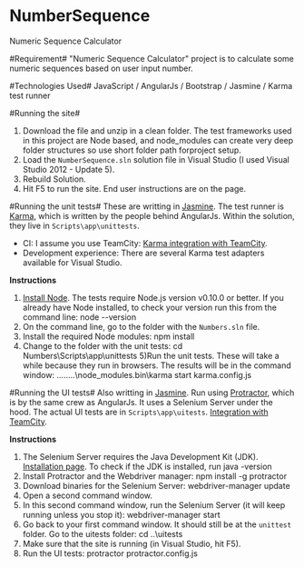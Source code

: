 # NumberSequence
Numeric Sequence Calculator

#Requirement#
"Numeric Sequence Calculator" project is to calculate some numeric sequences based on user input number. 

#Technologies Used#
JavaScript / AngularJs / Bootstrap / Jasmine / Karma test runner

#Running the site#
1) Download the file and unzip in a clean folder. The test frameworks used in this project are Node based, and node_modules can create very deep folder structures so use short folder path forproject setup.
2) Load the `NumberSequence.sln` solution file in Visual Studio (I used Visual Studio 2012 - Update 5).
3) Rebuild Solution.
4) Hit F5 to run the site. End user instructions are on the page.

#Running the unit tests#
These are writting in [Jasmine](http://jasmine.github.io/edge/introduction.html). The test runner is [Karma](http://karma-runner.github.io/0.12/index.html), which is written by the people behind AngularJs. Within the solution, they live in `Scripts\app\unittests`.
* CI: I assume you use TeamCity: [Karma integration with TeamCity](http://stackoverflow.com/questions/16343543/how-to-integrate-karma-with-teamcity).
* Development experience: There are several Karma test adapters available for Visual Studio.

**Instructions**
1) [Install Node](https://nodejs.org/). The tests require Node.js version v0.10.0 or better. If you already have Node installed, to check your version run this from the command line:
node --version
2) On the command line, go to the folder with the `Numbers.sln` file.
3) Install the required Node modules:
npm install
4) Change to the folder with the unit tests:
cd Numbers\Scripts\app\unittests
5)Run the unit tests. These will take a while because they run in browsers. The results will be in the command window:
..\..\..\..\node_modules\.bin\karma start karma.config.js

#Running the UI tests#
Also writting in [Jasmine](http://jasmine.github.io/edge/introduction.html). Run using [Protractor](http://angular.github.io/protractor/#/), which is by the same crew as AngularJs. It uses a Selenium Server under the hood. The actual UI tests are in `Scripts\app\uitests`. [Integration with TeamCity](https://www.committedcoder.com/report-protractor-test-results-on-teamcity.html).

**Instructions**
1) The Selenium Server requires the Java Development Kit (JDK). [Installation page](http://www.oracle.com/technetwork/java/javase/downloads/jdk8-downloads-2133151.html). To check if the JDK is installed, run
java -version
2) Install Protractor and the Webdriver manager:
npm install -g protractor
3) Download binaries for the Selenium Server:
webdriver-manager update
4) Open a second command window.
5) In this second command window, run the Selenium Server (it will keep running unless you stop it):
webdriver-manager start
6) Go back to your first command window. It should still be at the `unittest` folder. Go to the uitests folder:
cd ..\uitests
7) Make sure that the site is running (in Visual Studio, hit F5).
8) Run the UI tests:
protractor protractor.config.js
